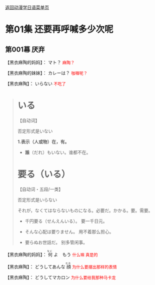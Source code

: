 <a href="https://sakura-jikage.github.io/notebook/#/外语/日语/动漫学日语" target="_self">返回动漫学日语菜单页</a>

# 第01集 还要再呼喊多少次呢

## 第001幕 厌弃

<p><ruby>
   【黑衣麻陶的妈妈】：<rp>(</rp><rt></rt><rp>)</rp>
マト？<rp>(</rp><rt></rt><rp>)</rp>
   <font color="red" size="2">麻陶？</font>
</ruby></p>

<p><ruby>
   【黑衣麻陶的妹妹】：<rp>(</rp><rt></rt><rp>)</rp>
カレーは？<rp>(</rp><rt></rt><rp>)</rp>
   <font color="red" size="2">咖喱呢？</font>
</ruby></p>

<p><ruby>
   【黑衣麻陶】：<rp>(</rp><rt></rt><rp>)</rp>
いらない<rp>(</rp><rt></rt><rp>)</rp>
   <font color="red" size="2">不吃了</font>
</ruby></p>

># いる
>
>【自动词】
>
>否定形式是いない
>
>**1.表示（人或物）在，有。**
>
>- **誰**（だれ）もいない。谁都不在。
>
># 要る（いる）
>
>【自动词・五段/一类】
>
>否定形式是いらない
>
>それが，なくてはならないものになる。必要だ。かかる。要。需要。
>
>- 千円要る（せんえんいる）。 要一千日元。
>
>- そんな心配は要りません。 用不着那么担心。
>- 要らぬお世話だ。 别多管闲事。
>
>

<p><ruby>
   【黑衣麻陶的妈妈】：<rp>(</rp><rt></rt><rp>)</rp>
何<rp>(</rp><rt>なに</rt><rp>)</rp>
よ　もう<rp>(</rp><rt></rt><rp>)</rp>
   <font color="red" size="2">什么嘛 真是的</font>
</ruby></p>

<p><ruby>
   【黑衣麻陶】：<rp>(</rp><rt></rt><rp>)</rp>
どうしてあんな<rp>(</rp><rt></rt><rp>)</rp>
顔<rp>(</rp><rt>かお</rt><rp>)</rp>
   <font color="red" size="2">为什么要摆出那样的表情</font>
</ruby></p>

<p><ruby>
   【黑衣麻陶】：<rp>(</rp><rt></rt><rp>)</rp>
どうしてマカロン<rp>(</rp><rt></rt><rp>)</rp>
   <font color="red" size="2">为什么要给我那种马卡龙</font>
</ruby></p>
